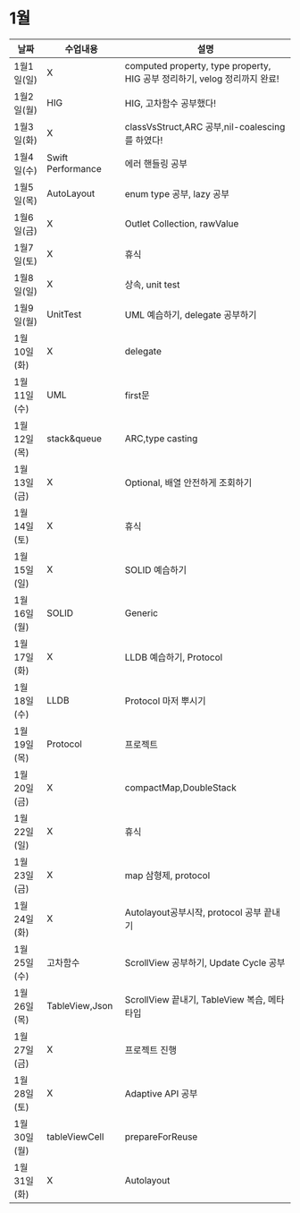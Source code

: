 # 1월

|날짜|수업내용|설명|
|------|---|---|
|1월1일(일)|X|computed property, type property, HIG 공부 정리하기, velog 정리까지 완료!|
|1월2일(월)|HIG|HIG, 고차함수 공부했다!|
|1월3일(화)|X|classVsStruct,ARC 공부,nil-coalescing를 하였다!|
|1월4일(수)|Swift Performance|에러 핸들링 공부|
|1월5일(목)|AutoLayout|enum type 공부, lazy 공부|
|1월6일(금)|X|Outlet Collection, rawValue|
|1월7일(토)|X|휴식|
|1월8일(일)|X|상속, unit test|
|1월9일(월)|UnitTest|UML 예습하기, delegate 공부하기|
|1월10일(화)|X|delegate|
|1월11일(수)|UML|first문|
|1월12일(목)|stack&queue|ARC,type casting|
|1월13일(금)|X|Optional, 배열 안전하게 조회하기|
|1월14일(토)|X|휴식|
|1월15일(일)|X|SOLID 예습하기|
|1월16일(월)|SOLID|Generic|
|1월17일(화)|X|LLDB 예습하기, Protocol|
|1월18일(수)|LLDB|Protocol 마저 뿌시기|
|1월19일(목)|Protocol|프로젝트|
|1월20일(금)|X|compactMap,DoubleStack|
|1월22일(일)|X|휴식|sdfs
|1월23일(금)|X|map 삼형제, protocol|
|1월24일(화)|X|Autolayout공부시작, protocol 공부 끝내기|
|1월25일(수)|고차함수|ScrollView 공부하기, Update Cycle 공부|
|1월26일(목)|TableView,Json|ScrollView 끝내기, TableView 복습, 메타타입|
|1월27일(금)|X|프로젝트 진행|
|1월28일(토)|X|Adaptive API 공부|
|1월30일(월)|tableViewCell|prepareForReuse|
|1월31일(화)|X|Autolayout|

